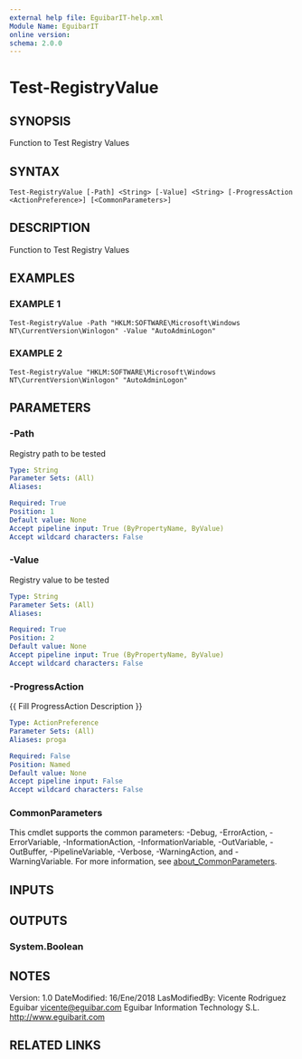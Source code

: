 ```yaml
---
external help file: EguibarIT-help.xml
Module Name: EguibarIT
online version:
schema: 2.0.0
---
```


# Test-RegistryValue

## SYNOPSIS
Function to Test Registry Values

## SYNTAX

```
Test-RegistryValue [-Path] <String> [-Value] <String> [-ProgressAction <ActionPreference>] [<CommonParameters>]
```

## DESCRIPTION
Function to Test Registry Values

## EXAMPLES

### EXAMPLE 1
```
Test-RegistryValue -Path "HKLM:SOFTWARE\Microsoft\Windows NT\CurrentVersion\Winlogon" -Value "AutoAdminLogon"
```

### EXAMPLE 2
```
Test-RegistryValue "HKLM:SOFTWARE\Microsoft\Windows NT\CurrentVersion\Winlogon" "AutoAdminLogon"
```

## PARAMETERS

### -Path
Registry path to be tested

```yaml
Type: String
Parameter Sets: (All)
Aliases:

Required: True
Position: 1
Default value: None
Accept pipeline input: True (ByPropertyName, ByValue)
Accept wildcard characters: False
```

### -Value
Registry value to be tested

```yaml
Type: String
Parameter Sets: (All)
Aliases:

Required: True
Position: 2
Default value: None
Accept pipeline input: True (ByPropertyName, ByValue)
Accept wildcard characters: False
```

### -ProgressAction
{{ Fill ProgressAction Description }}

```yaml
Type: ActionPreference
Parameter Sets: (All)
Aliases: proga

Required: False
Position: Named
Default value: None
Accept pipeline input: False
Accept wildcard characters: False
```

### CommonParameters
This cmdlet supports the common parameters: -Debug, -ErrorAction, -ErrorVariable, -InformationAction, -InformationVariable, -OutVariable, -OutBuffer, -PipelineVariable, -Verbose, -WarningAction, and -WarningVariable. For more information, see [about_CommonParameters](http://go.microsoft.com/fwlink/?LinkID=113216).

## INPUTS

## OUTPUTS

### System.Boolean
## NOTES
Version:         1.0
DateModified:    16/Ene/2018
LasModifiedBy:   Vicente Rodriguez Eguibar
    vicente@eguibar.com
    Eguibar Information Technology S.L.
    http://www.eguibarit.com

## RELATED LINKS
